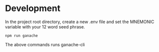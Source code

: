 # Development

In the project root directory, create a new .env file and set the MNEMONIC variable with your 12 word seed phrase.

`npm run ganache`

The above commands runs ganache-cli
